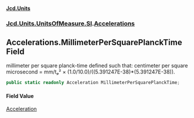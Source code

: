 #### [Jcd.Units](index.md 'index')
### [Jcd.Units.UnitsOfMeasure.SI](Jcd.Units.UnitsOfMeasure.SI.md 'Jcd.Units.UnitsOfMeasure.SI').[Accelerations](Accelerations.md 'Jcd.Units.UnitsOfMeasure.SI.Accelerations')

## Accelerations.MillimeterPerSquarePlanckTime Field

millimeter per square planck-time defined such that: centimeter per square microsecond = mm/tₚ² × (1.0/10.0)/((5.391247E-38)*(5.391247E-38)).

```csharp
public static readonly Acceleration MillimeterPerSquarePlanckTime;
```

#### Field Value
[Acceleration](Acceleration.md 'Jcd.Units.UnitTypes.Acceleration')
